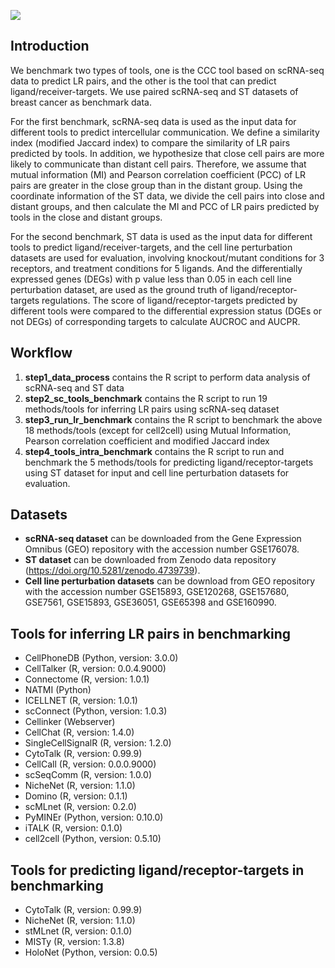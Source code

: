 ![](https://github.com/SunXQlab/ST-deconvoulution/blob/main/workflow.png)

## Introduction

We benchmark two types of tools, one is the CCC tool based on scRNA-seq
data to predict LR pairs, and the other is the tool that can predict
ligand/receiver-targets. We use paired scRNA-seq and ST datasets of
breast cancer as benchmark data.

For the first benchmark, scRNA-seq data is used as the input data for
different tools to predict intercellular communication. We define a
similarity index (modified Jaccard index) to compare the similarity of
LR pairs predicted by tools. In addition, we hypothesize that close cell
pairs are more likely to communicate than distant cell pairs. Therefore,
we assume that mutual information (MI) and Pearson correlation
coefficient (PCC) of LR pairs are greater in the close group than in the
distant group. Using the coordinate information of the ST data, we
divide the cell pairs into close and distant groups, and then calculate
the MI and PCC of LR pairs predicted by tools in the close and distant
groups.

For the second benchmark, ST data is used as the input data for
different tools to predict ligand/receiver-targets, and the cell line
perturbation datasets are used for evaluation, involving knockout/mutant
conditions for 3 receptors, and treatment conditions for 5 ligands. And
the differentially expressed genes (DEGs) with p value less than 0.05 in
each cell line perturbation dataset, are used as the ground truth of
ligand/receptor-targets regulations. The score of
ligand/receptor-targets predicted by different tools were compared to
the differential expression status (DGEs or not DEGs) of corresponding
targets to calculate AUCROC and AUCPR.

## Workflow

1.  **step1\_data\_process** contains the R script to perform data
    analysis of scRNA-seq and ST data
2.  **step2\_sc\_tools\_benchmark** contains the R script to run 19
    methods/tools for inferring LR pairs using scRNA-seq dataset
3.  **step3\_run\_lr\_benchmark** contains the R script to benchmark the
    above 18 methods/tools (except for cell2cell) using Mutual
    Information, Pearson correlation coefficient and modified Jaccard
    index
4.  **step4\_tools\_intra\_benchmark** contains the R script to run and
    benchmark the 5 methods/tools for predicting ligand/receptor-targets
    using ST dataset for input and cell line perturbation datasets for
    evaluation.

## Datasets

-   **scRNA-seq dataset** can be downloaded from the Gene Expression
    Omnibus (GEO) repository with the accession number GSE176078.
-   **ST dataset** can be downloaded from Zenodo data repository
    (<https://doi.org/10.5281/zenodo.4739739>).
-   **Cell line perturbation datasets** can be download from GEO
    repository with the accession number GSE15893, GSE120268, GSE157680,
    GSE7561, GSE15893, GSE36051, GSE65398 and GSE160990.

## Tools for inferring LR pairs in benchmarking

-   CellPhoneDB (Python, version: 3.0.0)
-   CellTalker (R, version: 0.0.4.9000)
-   Connectome (R, version: 1.0.1)
-   NATMI (Python)
-   ICELLNET (R, version: 1.0.1)
-   scConnect (Python, version: 1.0.3)
-   Cellinker (Webserver)
-   CellChat (R, version: 1.4.0)
-   SingleCellSignalR (R, version: 1.2.0)
-   CytoTalk (R, version: 0.99.9)
-   CellCall (R, version: 0.0.0.9000)
-   scSeqComm (R, version: 1.0.0)
-   NicheNet (R, version: 1.1.0)
-   Domino (R, version: 0.1.1)
-   scMLnet (R, version: 0.2.0)
-   PyMINEr (Python, version: 0.10.0)
-   iTALK (R, version: 0.1.0)
-   cell2cell (Python, version: 0.5.10)

## Tools for predicting ligand/receptor-targets in benchmarking

-   CytoTalk (R, version: 0.99.9)
-   NicheNet (R, version: 1.1.0)
-   stMLnet (R, version: 0.1.0)
-   MISTy (R, version: 1.3.8)
-   HoloNet (Python, version: 0.0.5)
